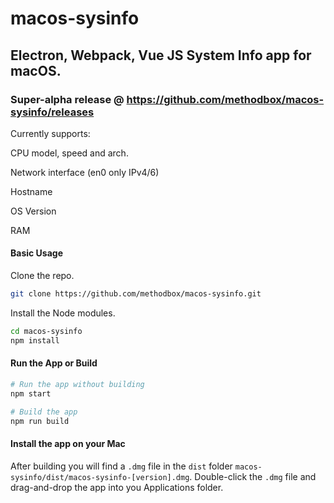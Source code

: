 # macos-sysinfo

## Electron, Webpack, Vue JS System Info app for macOS.



### Super-alpha release @ https://github.com/methodbox/macos-sysinfo/releases

Currently supports:

CPU model, speed and arch.

Network interface (en0 only  IPv4/6)

Hostname

OS Version

RAM

#### Basic Usage
Clone the repo.
```bash
git clone https://github.com/methodbox/macos-sysinfo.git
```

Install the Node modules.
```bash
cd macos-sysinfo
npm install
```

#### Run the App or Build
```bash
# Run the app without building
npm start

# Build the app
npm run build
```

#### Install the app on your Mac
After building you will find a `.dmg` file in the `dist` folder `macos-sysinfo/dist/macos-sysinfo-[version].dmg`. Double-click the `.dmg` file and drag-and-drop the app into you Applications folder.
